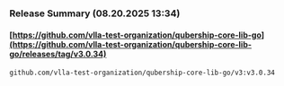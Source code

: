 ### Release Summary (08.20.2025 13:34)
#### [https://github.com/vlla-test-organization/qubership-core-lib-go](https://github.com/vlla-test-organization/qubership-core-lib-go/releases/tag/v3.0.34)
```
github.com/vlla-test-organization/qubership-core-lib-go/v3:v3.0.34
```

